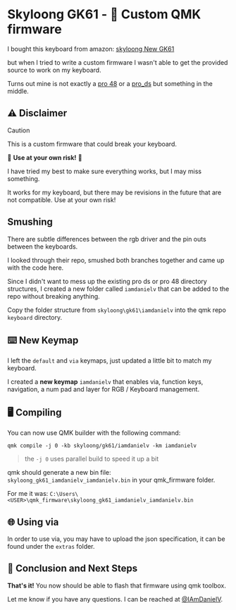 # Skyloong GK61 - 🚧 Custom QMK firmware

I bought this keyboard from amazon:
[skyloong New GK61](https://www.amazon.ca/dp/B0CQD2YL32?ref=ppx_yo2ov_dt_b_product_details&th=1)

but when I tried to write a custom firmware I wasn't able to get the provided source to work on my keyboard.

Turns out mine is not exactly a [pro 48](https://github.com/NaturalZh/qmk_firmware07072023/tree/gk61_pro_48_v202/keyboards/skyloong/gk61/pro_48) or a [pro_ds](http://github.com/NaturalZh/qmk_firmware07072023/tree/gk61_pro_ds/keyboards/skyloong/gk61/pro_ds) but something in the middle.

## ⚠️ Disclaimer
> [!CAUTION]
> This is a custom firmware that could break your keyboard.
>
> 🛑 **Use at your own risk!** 🛑
> 
> I have tried my best to make sure everything works, but I may miss something.
>
> It works for my keyboard, but there may be revisions in the future that are not compatible. Use at your own risk!

## Smushing

There are subtle differences between the rgb driver and the pin outs between the keyboards.

I looked through their repo, smushed both branches together and came up with the code here.

Since I didn't want to mess up the existing pro ds or pro 48 directory structures, I created a new folder
called `iamdanielv` that can be added to the repo without breaking anything.

Copy the folder structure from `skyloong\gk61\iamdanielv` into the qmk repo `keyboard` directory.

## ⌨️ New Keymap

I left the `default` and `via` keymaps, just updated a little bit to match my keyboard.

I created a **new keymap** `iamdanielv` that enables via, function keys, navigation, a num pad and layer for RGB / Keyboard management.

## 🖥️ Compiling

You can now use QMK builder with the following command:

```shell
qmk compile -j 0 -kb skyloong/gk61/iamdanielv -km iamdanielv
```

> the `-j 0` uses parallel build to speed it up a bit

qmk should generate a new bin file: `skyloong_gk61_iamdanielv_iamdanielv.bin` in your qmk_firmware folder.

For me it was: `C:\Users\<USER>\qmk_firmware\skyloong_gk61_iamdanielv_iamdanielv.bin`

## 🌐 Using via

In order to use via, you may have to upload the json specification, it can be found under the `extras` folder.

## 🎉 Conclusion and Next Steps

**That's it!** You now should be able to flash that firmware using qmk toolbox.

Let me know if you have any questions. I can be reached at [@IAmDanielV](https://twitter.com/IAmDanielV).
